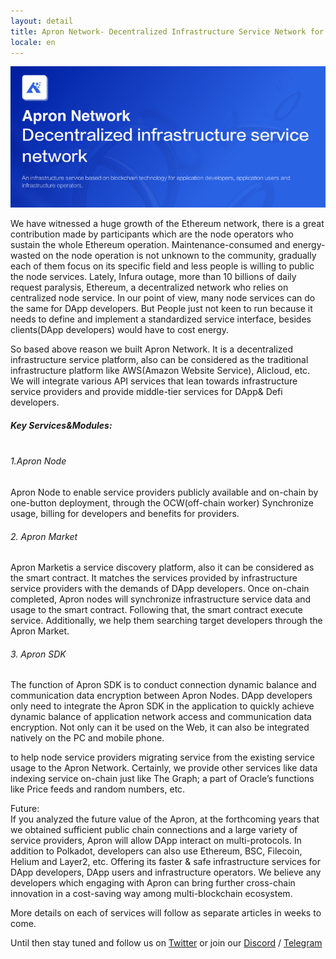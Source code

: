 ```yaml
---
layout: detail
title: Apron Network- Decentralized Infrastructure Service Network for Polkadot Ecosystem
locale: en
---
```


![Apron Network- Decentralized Infrastructure Service Network for Polkadot Ecosystem](/assets/images/posts/20210107anontechnicalintroductionofapronnetwork.png)

We have witnessed a huge growth of the Ethereum network, there is a great contribution made by participants which are the node operators who sustain the whole Ethereum operation. Maintenance-consumed and energy-wasted on the node operation is not unknown to the community, gradually each of them focus on its specific field and less people is willing to public the node services. Lately, Infura outage, more than 10 billions of daily request paralysis, Ethereum, a decentralized network who relies on centralized node service. In our point of view, many node services can do the same for DApp developers. But People just not keen to run because it needs to define and implement a standardized service interface, besides clients(DApp developers) would have to cost energy.  

So based above reason we built Apron Network. It is a decentralized infrastructure service platform, also can be considered as the traditional infrastructure platform like AWS(Amazon Website Service), Alicloud, etc. We will integrate various API services that lean towards infrastructure service providers and provide middle-tier services for DApp& Defi developers.

##### Key Services&Modules:<br><br>

###### 1.Apron Node
Apron Node to enable service providers publicly available and on-chain by one-button deployment, through the OCW(off-chain worker) Synchronize usage, billing for developers and benefits for providers.
###### 2. Apron Market
Apron Marketis a service discovery platform, also it can be considered as the smart contract. It matches the services provided by infrastructure service providers with the demands of DApp developers. Once on-chain completed, Apron nodes will synchronize infrastructure service data and usage to the smart contract. Following that, the smart contract execute service. Additionally, we help them searching target developers through the Apron Market.
###### 3. Apron SDK
The function of Apron SDK is to conduct connection dynamic balance and communication data encryption between Apron Nodes. DApp developers only need to integrate the Apron SDK in the application to quickly achieve dynamic balance of application network access and communication data encryption. Not only can it be used on the Web, it can also be integrated natively on the PC and mobile phone.  

to help node service providers migrating service from the existing service usage to the Apron Network.
Certainly, we provide other services like data indexing service on-chain just like The Graph; a part of Oracle’s functions like Price feeds and random numbers, etc.

Future:  
If you analyzed the future value of the Apron, at the forthcoming years that we obtained sufficient public chain connections and a large variety of service providers, Apron will allow DApp interact on multi-protocols. In addition to Polkadot, developers can also use Ethereum, BSC, Filecoin, Helium and Layer2, etc. Offering its faster & safe infrastructure services for DApp developers, DApp users and infrastructure operators. We believe any developers which engaging with Apron can bring further cross-chain innovation in a cost-saving way among multi-blockchain ecosystem.  

More details on each of services will follow as separate articles in weeks to come.

Until then stay tuned and follow us on [Twitter](https://twitter.com/apronofficial1) or join our [Discord](https://discord.com/invite/uCdPmmB2SV) / [Telegram](https://t.me/apron_network)
